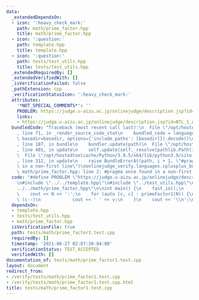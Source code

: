 ```yaml
---
data:
  _extendedDependsOn:
  - icon: ':heavy_check_mark:'
    path: math/prime_factor.hpp
    title: math/prime_factor.hpp
  - icon: ':question:'
    path: template.hpp
    title: template.hpp
  - icon: ':question:'
    path: tests/test_utils.hpp
    title: tests/test_utils.hpp
  _extendedRequiredBy: []
  _extendedVerifiedWith: []
  _isVerificationFailed: false
  _pathExtension: cpp
  _verificationStatusIcon: ':heavy_check_mark:'
  attributes:
    '*NOT_SPECIAL_COMMENTS*': ''
    PROBLEM: https://judge.u-aizu.ac.jp/onlinejudge/description.jsp?id=NTL_1_A
    links:
    - https://judge.u-aizu.ac.jp/onlinejudge/description.jsp?id=NTL_1_A
  bundledCode: "Traceback (most recent call last):\n  File \"/opt/hostedtoolcache/Python/3.9.5/x64/lib/python3.9/site-packages/onlinejudge_verify/documentation/build.py\"\
    , line 71, in _render_source_code_stat\n    bundled_code = language.bundle(stat.path,\
    \ basedir=basedir, options={'include_paths': [basedir]}).decode()\n  File \"/opt/hostedtoolcache/Python/3.9.5/x64/lib/python3.9/site-packages/onlinejudge_verify/languages/cplusplus.py\"\
    , line 187, in bundle\n    bundler.update(path)\n  File \"/opt/hostedtoolcache/Python/3.9.5/x64/lib/python3.9/site-packages/onlinejudge_verify/languages/cplusplus_bundle.py\"\
    , line 401, in update\n    self.update(self._resolve(pathlib.Path(included), included_from=path))\n\
    \  File \"/opt/hostedtoolcache/Python/3.9.5/x64/lib/python3.9/site-packages/onlinejudge_verify/languages/cplusplus_bundle.py\"\
    , line 312, in update\n    raise BundleErrorAt(path, i + 1, \"#pragma once found\
    \ in a non-first line\")\nonlinejudge_verify.languages.cplusplus_bundle.BundleErrorAt:\
    \ math/prime_factor.hpp: line 2: #pragma once found in a non-first line\n"
  code: "#define PROBLEM \"https://judge.u-aizu.ac.jp/onlinejudge/description.jsp?id=NTL_1_A\"\
    \n#include \"../../template.hpp\"\n#include \"../test_utils.hpp\"\n#include \"\
    ../../math/prime_factor.hpp\"\n\nint main() {\n    fast_io();\n    int N = readi();\n\
    \    cout << N << ':';\n    for (auto [v, c] : primeFactor1(N)) {\n        while\
    \ (c--)\n            cout << ' ' << v;\n    }\n    cout << '\\n';\n}\n"
  dependsOn:
  - template.hpp
  - tests/test_utils.hpp
  - math/prime_factor.hpp
  isVerificationFile: true
  path: tests/math/prime_factor1.test.cpp
  requiredBy: []
  timestamp: '2021-06-27 02:07:30-04:00'
  verificationStatus: TEST_ACCEPTED
  verifiedWith: []
documentation_of: tests/math/prime_factor1.test.cpp
layout: document
redirect_from:
- /verify/tests/math/prime_factor1.test.cpp
- /verify/tests/math/prime_factor1.test.cpp.html
title: tests/math/prime_factor1.test.cpp
---
```

